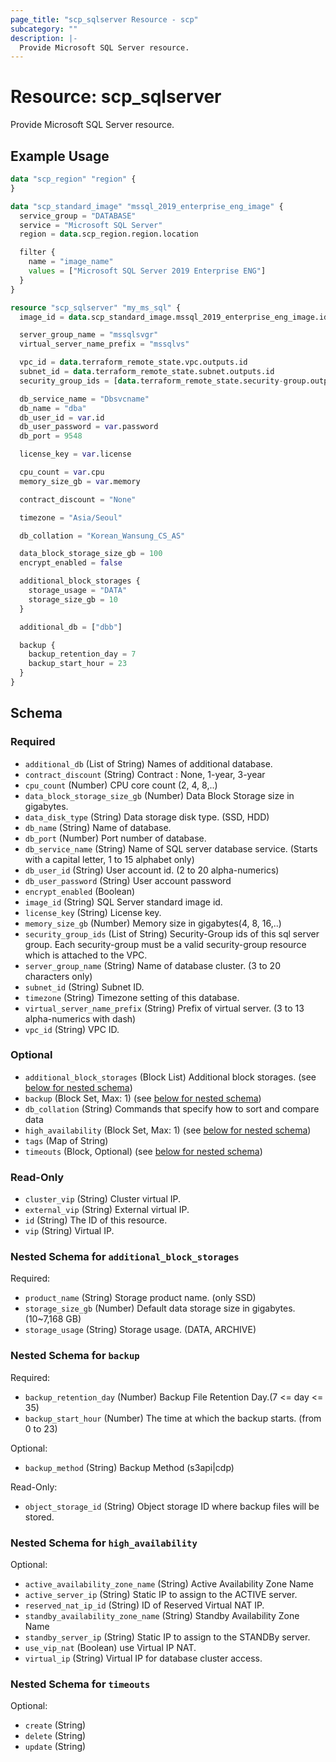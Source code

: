 ```yaml
---
page_title: "scp_sqlserver Resource - scp"
subcategory: ""
description: |-
  Provide Microsoft SQL Server resource.
---
```


# Resource: scp_sqlserver

Provide Microsoft SQL Server resource.


## Example Usage

```terraform
data "scp_region" "region" {
}

data "scp_standard_image" "mssql_2019_enterprise_eng_image" {
  service_group = "DATABASE"
  service = "Microsoft SQL Server"
  region = data.scp_region.region.location

  filter {
    name = "image_name"
    values = ["Microsoft SQL Server 2019 Enterprise ENG"]
  }
}

resource "scp_sqlserver" "my_ms_sql" {
  image_id = data.scp_standard_image.mssql_2019_enterprise_eng_image.id

  server_group_name = "mssqlsvgr"
  virtual_server_name_prefix = "mssqlvs"

  vpc_id = data.terraform_remote_state.vpc.outputs.id
  subnet_id = data.terraform_remote_state.subnet.outputs.id
  security_group_ids = [data.terraform_remote_state.security-group.outputs.id]

  db_service_name = "Dbsvcname"
  db_name = "dba"
  db_user_id = var.id
  db_user_password = var.password
  db_port = 9548

  license_key = var.license

  cpu_count = var.cpu
  memory_size_gb = var.memory

  contract_discount = "None"

  timezone = "Asia/Seoul"

  db_collation = "Korean_Wansung_CS_AS"

  data_block_storage_size_gb = 100
  encrypt_enabled = false

  additional_block_storages {
    storage_usage = "DATA"
    storage_size_gb = 10
  }

  additional_db = ["dbb"]

  backup {
    backup_retention_day = 7
    backup_start_hour = 23
  }
}
```

<!-- schema generated by tfplugindocs -->
## Schema

### Required

- `additional_db` (List of String) Names of additional database.
- `contract_discount` (String) Contract : None, 1-year, 3-year
- `cpu_count` (Number) CPU core count (2, 4, 8,..)
- `data_block_storage_size_gb` (Number) Data Block Storage size in gigabytes.
- `data_disk_type` (String) Data storage disk type. (SSD, HDD)
- `db_name` (String) Name of database.
- `db_port` (Number) Port number of database.
- `db_service_name` (String) Name of SQL server database service. (Starts with a capital letter, 1 to 15 alphabet only)
- `db_user_id` (String) User account id. (2 to 20 alpha-numerics)
- `db_user_password` (String) User account password
- `encrypt_enabled` (Boolean)
- `image_id` (String) SQL Server standard image id.
- `license_key` (String) License key.
- `memory_size_gb` (Number) Memory size in gigabytes(4, 8, 16,..)
- `security_group_ids` (List of String) Security-Group ids of this sql server group. Each security-group must be a valid security-group resource which is attached to the VPC.
- `server_group_name` (String) Name of database cluster. (3 to 20 characters only)
- `subnet_id` (String) Subnet ID.
- `timezone` (String) Timezone setting of this database.
- `virtual_server_name_prefix` (String) Prefix of virtual server. (3 to 13 alpha-numerics with dash)
- `vpc_id` (String) VPC ID.

### Optional

- `additional_block_storages` (Block List) Additional block storages. (see [below for nested schema](#nestedblock--additional_block_storages))
- `backup` (Block Set, Max: 1) (see [below for nested schema](#nestedblock--backup))
- `db_collation` (String) Commands that specify how to sort and compare data
- `high_availability` (Block Set, Max: 1) (see [below for nested schema](#nestedblock--high_availability))
- `tags` (Map of String)
- `timeouts` (Block, Optional) (see [below for nested schema](#nestedblock--timeouts))

### Read-Only

- `cluster_vip` (String) Cluster virtual IP.
- `external_vip` (String) External virtual IP.
- `id` (String) The ID of this resource.
- `vip` (String) Virtual IP.

<a id="nestedblock--additional_block_storages"></a>
### Nested Schema for `additional_block_storages`

Required:

- `product_name` (String) Storage product name. (only SSD)
- `storage_size_gb` (Number) Default data storage size in gigabytes. (10~7,168 GB)
- `storage_usage` (String) Storage usage. (DATA, ARCHIVE)


<a id="nestedblock--backup"></a>
### Nested Schema for `backup`

Required:

- `backup_retention_day` (Number) Backup File Retention Day.(7 <= day <= 35)
- `backup_start_hour` (Number) The time at which the backup starts. (from 0 to 23)

Optional:

- `backup_method` (String) Backup Method (s3api|cdp)

Read-Only:

- `object_storage_id` (String) Object storage ID where backup files will be stored.


<a id="nestedblock--high_availability"></a>
### Nested Schema for `high_availability`

Optional:

- `active_availability_zone_name` (String) Active Availability Zone Name
- `active_server_ip` (String) Static IP to assign to the ACTIVE server.
- `reserved_nat_ip_id` (String) ID of Reserved Virtual NAT IP.
- `standby_availability_zone_name` (String) Standby Availability Zone Name
- `standby_server_ip` (String) Static IP to assign to the STANDBy server.
- `use_vip_nat` (Boolean) use Virtual IP NAT.
- `virtual_ip` (String) Virtual IP for database cluster access.


<a id="nestedblock--timeouts"></a>
### Nested Schema for `timeouts`

Optional:

- `create` (String)
- `delete` (String)
- `update` (String)
